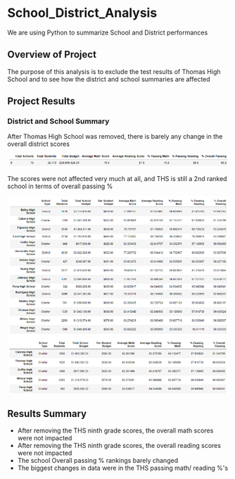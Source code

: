 # School_District_Analysis
We are using Python to summarize School and District performances

## Overview of Project
The purpose of this analysis is to exclude the test results of Thomas High School and to see how the district and school summaries are affected

## Project Results
### District and School Summary
After Thomas High School was removed, there is barely any change in the overall district scores

![DistrictSummary](/School_District_Analysis/Resources/DistrictSummary.PNG)

The scores were not affected very much at all, and THS is still a 2nd ranked school in terms of overall passing %

![](/School_District_Analysis/Resources/SchoolSummary.PNG)
![](/School_District_Analysis/Resources/rankings.PNG)


## Results Summary
  - After removing the THS ninth grade scores, the overall math scores were not impacted
  - After removing the THS ninth grade scores, the overall reading scores were not impacted
  - The school Overall passing % rankings barely changed 
  - The biggest changes in data were in the THS passing math/ reading %'s
